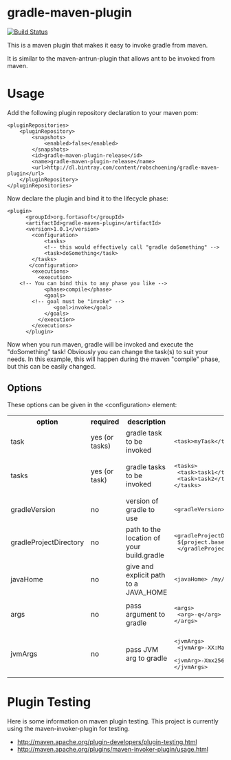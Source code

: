 # gradle-maven-plugin

[![Build Status](https://secure.travis-ci.org/if6was9/gradle-maven-plugin.png?branch=master)](http://travis-ci.org/if6was9/gradle-maven-plugin)


This is a maven plugin that makes it easy to invoke gradle from maven.  

It is similar to the maven-antrun-plugin that allows ant to be invoked from maven. 

# Usage

Add the following plugin repository declaration to your maven pom:

```
<pluginRepositories>
	<pluginRepository>
		<snapshots>
			<enabled>false</enabled>
		</snapshots>
		<id>gradle-maven-plugin-release</id>
		<name>gradle-maven-plugin-release</name>
		<url>http://dl.bintray.com/content/robschoening/gradle-maven-plugin</url>
	</pluginRepository>
</pluginRepositories>
```

Now declare the plugin and bind it to the lifecycle phase:

```
<plugin>
      <groupId>org.fortasoft</groupId>
      <artifactId>gradle-maven-plugin</artifactId>
      <version>1.0.1</version>
        <configuration>
        	<tasks>
			<!-- this would effectively call "gradle doSomething" -->
			<task>doSomething</task>
		</tasks>
       </configuration>
        <executions>
          <execution>
	<!-- You can bind this to any phase you like -->
            <phase>compile</phase>
            <goals>
		<!-- goal must be "invoke" -->
               <goal>invoke</goal>
            </goals>
          </execution>
        </executions>
      </plugin>
```

Now when you run maven, gradle will be invoked and execute the "doSomething" task!  Obviously you can change the task(s)
to suit your needs.
In this example, this will happen during the maven "compile" phase, but this can be easily changed.

## Options
These options can be given in the &lt;configuration&gt; element:

<table>
<tr><th>option</th><th>required</th><th>description</th><th>example</th></tr>

<tr><td>task</td><td>yes (or tasks) </td><td>gradle task to be invoked</td><td><pre>&lt;task&gt;myTask&lt;/task&gt;</pre> </td></tr>
<tr><td>tasks</td><td>yes (or task) </td><td>gradle tasks to be invoked</td><td><pre>&lt;tasks&gt;<br> &lt;task&gt;task1&lt;/task&gt;<br/> &lt;task&gt;task2&lt;/task&gt; <br/>&lt;/tasks&gt;</pre></td></tr>
<tr><td>gradleVersion</td><td>no</td><td>version of gradle to use</td><td><pre>&lt;gradleVersion&gt;1.6&lt;/gradleVersion&gt;</pre></td></tr>
<tr><td>gradleProjectDirectory</td><td>no</td><td>path to the location of your build.gradle</td><td><pre>&lt;gradleProjectDirectory&gt;<br /> ${project.basedir}/another/path<br/> &lt;/gradleProjectDirectory&gt;</pre></td></tr>
<tr><td>javaHome</td><td>no</td><td>give and explicit path to a JAVA_HOME</td><td><pre>&lt;javaHome&gt; /my/path/to/jdk &lt;/javaHome&gt;</td></pre></tr>
<tr><td>args</td><td>no</td><td>pass argument to gradle</td><td><pre>&lt;args&gt;<br> &lt;arg&gt;-q&lt;/arg&gt; <br/>&lt;/args&gt;</td></pre></tr>
<tr><td>jvmArgs</td><td>no</td><td>pass JVM arg to gradle</td><td><pre>&lt;jvmArgs&gt;<br/> &lt;jvmArg&gt;-XX:MaxPermSize=128m&lt;/jvmArg&gt;<br/> 
&lt;jvmArg&gt;-Xmx256m&lt;/jvmArg&gt; <br/>&lt;/jvmArgs&gt;</pre></td></tr>
</table>

# Plugin Testing

Here is some information on maven plugin testing.  This project is currently using the maven-invoker-plugin for testing.

* http://maven.apache.org/plugin-developers/plugin-testing.html
* http://maven.apache.org/plugins/maven-invoker-plugin/usage.html
